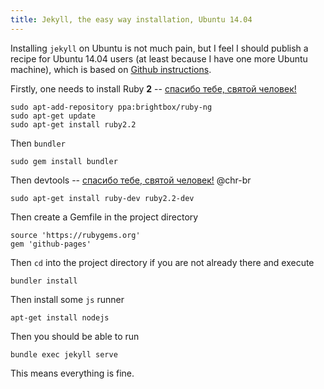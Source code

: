 ```yaml
---
title: Jekyll, the easy way installation, Ubuntu 14.04
---
```

Installing ```jekyll``` on Ubuntu is not much pain, but I feel I should publish a recipe for Ubuntu 14.04 users (at least because I have one more Ubuntu machine),
which is based on [Github instructions](https://help.github.com/articles/using-jekyll-with-pages/).


Firstly, one needs to install Ruby **2** -- [ спасибо тебе, святой человек!](http://stackoverflow.com/a/33064386)

    sudo apt-add-repository ppa:brightbox/ruby-ng
    sudo apt-get update
    sudo apt-get install ruby2.2
    

Then ```bundler```

    
    sudo gem install bundler
    

Then devtools -- [ спасибо тебе, святой человек!](https://github.com/jekyll/jekyll/issues/3737) @chr-br
    
    sudo apt-get install ruby-dev ruby2.2-dev
    
Then create a Gemfile in the project directory
    
    source 'https://rubygems.org'
    gem 'github-pages'
    
Then ```cd``` into the project directory if you are not already there and execute
    
    bundler install
    

Then install some ```js``` runner
    
    apt-get install nodejs
    

Then you should be able to run
    
    
    bundle exec jekyll serve
    

This means everything is fine.
